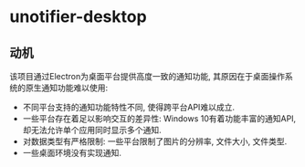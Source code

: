# unotifier-desktop

## 动机

该项目通过Electron为桌面平台提供高度一致的通知功能, 其原因在于桌面操作系统的原生通知功能难以使用:
- 不同平台支持的通知功能特性不同, 使得跨平台API难以成立.
- 一些平台存在着足以影响交互的差异性: Windows 10有着功能丰富的通知API, 却无法允许单个应用同时显示多个通知.
- 对数据类型有严格限制: 一些平台限制了图片的分辨率, 文件大小, 文件类型.
- 一些桌面环境没有实现通知.
